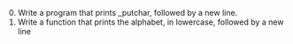 0. Write a program that prints _putchar, followed by a new line.
1. Write a function that prints the alphabet, in lowercase, followed by a new line
